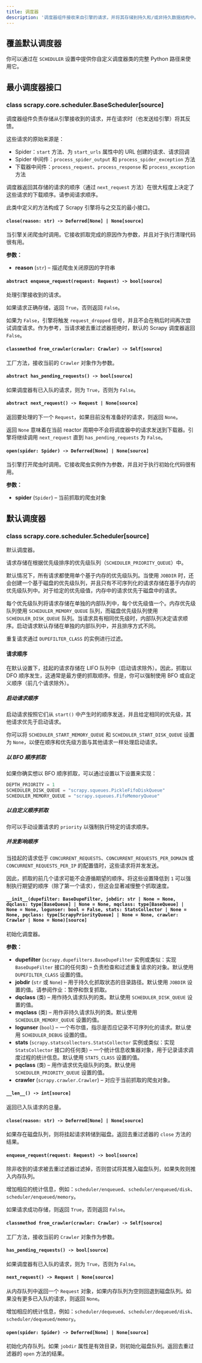 ```yaml
---
title: 调度器
description: '调度器组件接收来自引擎的请求，并将其存储到持久和/或非持久数据结构中。当引擎请求下载下一个请求时，它还会获取这些请求并将其反馈给引擎。'
---
```


## 覆盖默认调度器

你可以通过在 `SCHEDULER` 设置中提供你自定义调度器类的完整 Python 路径来使用它。

## 最小调度器接口

### class scrapy.core.scheduler.BaseScheduler[source]

调度器组件负责存储从引擎接收到的请求，并在请求时（也发送给引擎）将其反馈。

这些请求的原始来源是：

* Spider：`start` 方法、为 `start_urls` 属性中的 URL 创建的请求、请求回调
* Spider 中间件：`process_spider_output` 和 `process_spider_exception` 方法
* 下载器中间件：`process_request`、`process_response` 和 `process_exception` 方法

调度器返回其存储的请求的顺序（通过 `next_request` 方法）在很大程度上决定了这些请求的下载顺序。请参阅请求顺序。

此类中定义的方法构成了 Scrapy 引擎将与之交互的最小接口。

#### `close(reason: str) -> Deferred[None] | None[source]`

当引擎关闭爬虫时调用。它接收抓取完成的原因作为参数，并且对于执行清理代码很有用。

**参数：**

* **reason** (`str`) – 描述爬虫关闭原因的字符串

#### `abstract enqueue_request(request: Request) -> bool[source]`

处理引擎接收到的请求。

如果请求正确存储，返回 `True`，否则返回 `False`。

如果为 `False`，引擎将触发 `request_dropped` 信号，并且不会在稍后时间再次尝试调度请求。作为参考，当请求被去重过滤器拒绝时，默认的 Scrapy 调度器返回 `False`。

#### `classmethod from_crawler(crawler: Crawler) -> Self[source]`

工厂方法，接收当前的 `Crawler` 对象作为参数。

#### `abstract has_pending_requests() -> bool[source]`

如果调度器有已入队的请求，则为 `True`，否则为 `False`。

#### `abstract next_request() -> Request | None[source]`

返回要处理的下一个 `Request`，如果目前没有准备好的请求，则返回 `None`。

返回 `None` 意味着在当前 reactor 周期中不会将调度器中的请求发送到下载器。引擎将继续调用 `next_request` 直到 `has_pending_requests` 为 `False`。

#### `open(spider: Spider) -> Deferred[None] | None[source]`

当引擎打开爬虫时调用。它接收爬虫实例作为参数，并且对于执行初始化代码很有用。

**参数：**

* **spider** (`Spider`) – 当前抓取的爬虫对象

## 默认调度器

### class scrapy.core.scheduler.Scheduler[source]

默认调度器。

请求存储在根据优先级排序的优先级队列（`SCHEDULER_PRIORITY_QUEUE`）中。

默认情况下，所有请求都使用单个基于内存的优先级队列。当使用 `JOBDIR` 时，还会创建一个基于磁盘的优先级队列，并且只有不可序列化的请求存储在基于内存的优先级队列中。对于给定的优先级值，内存中的请求优先于磁盘中的请求。

每个优先级队列将请求存储在单独的内部队列中，每个优先级值一个。内存优先级队列使用 `SCHEDULER_MEMORY_QUEUE` 队列，而磁盘优先级队列使用 `SCHEDULER_DISK_QUEUE` 队列。当请求具有相同优先级时，内部队列决定请求顺序。启动请求默认存储在单独的内部队列中，并且排序方式不同。

重复请求通过 `DUPEFILTER_CLASS` 的实例进行过滤。

#### 请求顺序

在默认设置下，挂起的请求存储在 LIFO 队列中（启动请求除外）。因此，抓取以 DFO 顺序发生，这通常是最方便的抓取顺序。但是，你可以强制使用 BFO 或自定义顺序（前几个请求除外）。

##### 启动请求顺序

启动请求按照它们从 `start()` 中产生时的顺序发送，并且给定相同的优先级，其他请求优先于启动请求。

你可以将 `SCHEDULER_START_MEMORY_QUEUE` 和 `SCHEDULER_START_DISK_QUEUE` 设置为 `None`，以便在顺序和优先级方面与其他请求一样处理启动请求。

##### 以 BFO 顺序抓取

如果你确实想以 BFO 顺序抓取，可以通过设置以下设置来实现：

```python
DEPTH_PRIORITY = 1
SCHEDULER_DISK_QUEUE = "scrapy.squeues.PickleFifoDiskQueue"
SCHEDULER_MEMORY_QUEUE = "scrapy.squeues.FifoMemoryQueue"
```

##### 以自定义顺序抓取

你可以手动设置请求的 `priority` 以强制执行特定的请求顺序。

##### 并发影响顺序

当挂起的请求低于 `CONCURRENT_REQUESTS`、`CONCURRENT_REQUESTS_PER_DOMAIN` 或 `CONCURRENT_REQUESTS_PER_IP` 的配置值时，这些请求将并发发送。

因此，抓取的前几个请求可能不会遵循期望的顺序。将这些设置降低到 `1` 可以强制执行期望的顺序（除了第一个请求），但这会显著减慢整个抓取速度。

#### `__init__(dupefilter: BaseDupeFilter, jobdir: str | None = None, dqclass: type[BaseQueue] | None = None, mqclass: type[BaseQueue] | None = None, logunser: bool = False, stats: StatsCollector | None = None, pqclass: type[ScrapyPriorityQueue] | None = None, crawler: Crawler | None = None)[source]`

初始化调度器。

**参数：**

* **dupefilter** (`scrapy.dupefilters.BaseDupeFilter` 实例或类似：实现 `BaseDupeFilter` 接口的任何类) – 负责检查和过滤重复请求的对象。默认使用 `DUPEFILTER_CLASS` 设置的值。
* **jobdir** (`str` 或 `None`) – 用于持久化抓取状态的目录路径。默认使用 `JOBDIR` 设置的值。请参阅作业：暂停和恢复抓取。
* **dqclass** (类) – 用作持久请求队列的类。默认使用 `SCHEDULER_DISK_QUEUE` 设置的值。
* **mqclass** (类) – 用作非持久请求队列的类。默认使用 `SCHEDULER_MEMORY_QUEUE` 设置的值。
* **logunser** (`bool`) – 一个布尔值，指示是否应记录不可序列化的请求。默认使用 `SCHEDULER_DEBUG` 设置的值。
* **stats** (`scrapy.statscollectors.StatsCollector` 实例或类似：实现 `StatsCollector` 接口的任何类) – 一个统计信息收集器对象，用于记录请求调度过程的统计信息。默认使用 `STATS_CLASS` 设置的值。
* **pqclass** (类) – 用作请求优先级队列的类。默认使用 `SCHEDULER_PRIORITY_QUEUE` 设置的值。
* **crawler** (`scrapy.crawler.Crawler`) – 对应于当前抓取的爬虫对象。

#### `__len__() -> int[source]`

返回已入队请求的总量。

#### `close(reason: str) -> Deferred[None] | None[source]`

如果存在磁盘队列，则将挂起请求转储到磁盘。返回去重过滤器的 `close` 方法的结果。

#### `enqueue_request(request: Request) -> bool[source]`

除非收到的请求被去重过滤器过滤掉，否则尝试将其推入磁盘队列，如果失败则推入内存队列。

增加相应的统计信息，例如：`scheduler/enqueued`、`scheduler/enqueued/disk`、`scheduler/enqueued/memory`。

如果请求成功存储，则返回 `True`，否则返回 `False`。

#### `classmethod from_crawler(crawler: Crawler) -> Self[source]`

工厂方法，接收当前的 `Crawler` 对象作为参数。

#### `has_pending_requests() -> bool[source]`

如果调度器有已入队的请求，则为 `True`，否则为 `False`。

#### `next_request() -> Request | None[source]`

从内存队列中返回一个 `Request` 对象，如果内存队列为空则回退到磁盘队列。如果没有更多已入队的请求，则返回 `None`。

增加相应的统计信息，例如：`scheduler/dequeued`、`scheduler/dequeued/disk`、`scheduler/dequeued/memory`。

#### `open(spider: Spider) -> Deferred[None] | None[source]`

初始化内存队列。如果 `jobdir` 属性是有效目录，则初始化磁盘队列。返回去重过滤器的 `open` 方法的结果。

